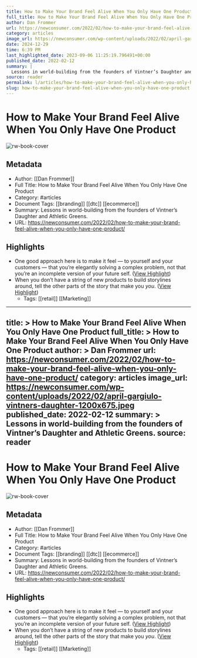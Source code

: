 ```yaml
---
title: How to Make Your Brand Feel Alive When You Only Have One Product
full_title: How to Make Your Brand Feel Alive When You Only Have One Product
author: Dan Frommer
url: https://newconsumer.com/2022/02/how-to-make-your-brand-feel-alive-when-you-only-have-one-product/
category: articles
image_url: https://newconsumer.com/wp-content/uploads/2022/02/april-gargiulo-vintners-daughter-1200x675.jpeg
date: 2024-12-29
time: 6:39 PM
last_highlighted_date: 2023-09-06 11:25:19.796491+00:00
published_date: 2022-02-12
summary: |
  Lessons in world-building from the founders of Vintner’s Daughter and Athletic Greens. 
source: reader
permalink: l/articles/how-to-make-your-brand-feel-alive-when-you-only-have-one-product
slug: how-to-make-your-brand-feel-alive-when-you-only-have-one-product
---
```

# How to Make Your Brand Feel Alive When You Only Have One Product

![rw-book-cover](https://newconsumer.com/wp-content/uploads/2022/02/april-gargiulo-vintners-daughter-1200x675.jpeg)

## Metadata
- Author: [[Dan Frommer]]
- Full Title: How to Make Your Brand Feel Alive When You Only Have One Product
- Category: #articles
- Document Tags: [[branding]] [[dtc]] [[ecommerce]] 
- Summary: Lessons in world-building from the founders of Vintner’s Daughter and Athletic Greens. 
- URL: https://newconsumer.com/2022/02/how-to-make-your-brand-feel-alive-when-you-only-have-one-product/

## Highlights
- One good approach here is to make it feel — to yourself and your customers — that you’re elegantly solving a complex problem, not that you’re an incomplete version of your future self. ([View Highlight](https://read.readwise.io/read/01h9n3qwy1hajb2egevwyn68m2))
- When you don’t have a string of new products to build storylines around, tell the other parts of the story that make you *you*. ([View Highlight](https://read.readwise.io/read/01h9n3rypqvq6sy1wdd0r435yy))
    - Tags: [[retail]] [[Marketing]] 


---
title: >
  How to Make Your Brand Feel Alive When You Only Have One Product
full_title: >
  How to Make Your Brand Feel Alive When You Only Have One Product
author: >
  Dan Frommer
url: https://newconsumer.com/2022/02/how-to-make-your-brand-feel-alive-when-you-only-have-one-product/
category: articles
image_url: https://newconsumer.com/wp-content/uploads/2022/02/april-gargiulo-vintners-daughter-1200x675.jpeg
published_date: 2022-02-12
summary: >
  Lessons in world-building from the founders of Vintner’s Daughter and Athletic Greens. 
source: reader
---
# How to Make Your Brand Feel Alive When You Only Have One Product

![rw-book-cover](https://newconsumer.com/wp-content/uploads/2022/02/april-gargiulo-vintners-daughter-1200x675.jpeg)

## Metadata
- Author: [[Dan Frommer]]
- Full Title: How to Make Your Brand Feel Alive When You Only Have One Product
- Category: #articles
- Document Tags: [[branding]] [[dtc]] [[ecommerce]] 
- Summary: Lessons in world-building from the founders of Vintner’s Daughter and Athletic Greens. 
- URL: https://newconsumer.com/2022/02/how-to-make-your-brand-feel-alive-when-you-only-have-one-product/

## Highlights
- One good approach here is to make it feel — to yourself and your customers — that you’re elegantly solving a complex problem, not that you’re an incomplete version of your future self. ([View Highlight](https://read.readwise.io/read/01h9n3qwy1hajb2egevwyn68m2))
- When you don’t have a string of new products to build storylines around, tell the other parts of the story that make you *you*. ([View Highlight](https://read.readwise.io/read/01h9n3rypqvq6sy1wdd0r435yy))
    - Tags: [[retail]] [[Marketing]] 


